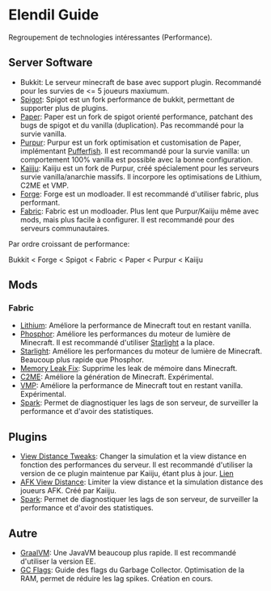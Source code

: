 # Elendil Guide
Regroupement de technologies intéressantes (Performance).

## Server Software
- Bukkit: Le serveur minecraft de base avec support plugin. Recommandé pour les survies de <= 5 joueurs maxiumum.
- [Spigot](https://getbukkit.org/download/spigot): Spigot est un fork performance de bukkit, permettant de supporter plus de plugins.
- [Paper](https://papermc.io/downloads): Paper est un fork de spigot orienté performance, patchant des bugs de spigot et du vanilla (duplication). Pas recommandé pour la survie vanilla.
- [Purpur](https://purpurmc.org/): Purpur est un fork optimisation et customisation de Paper, implémentant [Pufferfish](https://pufferfish.host/downloads). Il est recommandé pour la survie vanilla: un comportement 100% vanilla est possible avec la bonne configuration.
- [Kaiiju](https://github.com/KaiijuMC/Kaiiju/releases): Kaiiju est un fork de Purpur, créé spécialement pour les serveurs survie vanilla/anarchie massifs. Il incorpore les optimisations de Lithium, C2ME et VMP.
- [Forge](https://files.minecraftforge.net/net/minecraftforge/forge/): Forge est un modloader. Il est recommandé d'utiliser fabric, plus performant.
- [Fabric](https://fabricmc.net/use/server/): Fabric est un modloader. Plus lent que Purpur/Kaiiju même avec mods, mais plus facile à configurer. Il est recommandé pour des serveurs communautaires.

Par ordre croissant de performance:

Bukkit < Forge < Spigot < Fabric < Paper < Purpur < Kaiiju

## Mods
### Fabric
- [Lithium](https://modrinth.com/mod/lithium/versions): Améliore la performance de Minecraft tout en restant vanilla.
- [Phosphor](https://www.curseforge.com/minecraft/mc-mods/phosphor): Améliore les performances du moteur de lumière de Minecraft. Il est recommandé d'utiliser [Starlight](https://modrinth.com/mod/starlight/versions) a la place.
- [Starlight](https://modrinth.com/mod/starlight/versions): Améliore les performances du moteur de lumière de Minecraft. Beaucoup plus rapide que Phosphor.
- [Memory Leak Fix](https://modrinth.com/mod/memoryleakfix/versions): Supprime les leak de mémoire dans Minecraft.
- [C2ME](https://github.com/RelativityMC/C2ME-fabric): Améliore la génération de Minecraft. Expérimental.
- [VMP](https://modrinth.com/mod/vmp-fabric): Améliore la performance de Minecraft tout en restant vanilla. Expérimental.
- [Spark](https://spark.lucko.me/): Permet de diagnostiquer les lags de son serveur, de surveiller la performance et d'avoir des statistiques.

## Plugins
- [View Distance Tweaks](https://github.com/froobynooby/ViewDistanceTweaks): Changer la simulation et la view distance en fonction des performances du serveur. Il est recommandé d'utiliser la version de ce plugin maintenue par Kaiiju, étant plus à jour. [Lien](https://github.com/KaiijuMC/ViewDistanceTweaks)
- [AFK View Distance](https://github.com/KaiijuMC/AFKViewDistance): Limiter la view distance et la simulation distance des joueurs AFK. Créé par Kaiiju.
- [Spark](https://spark.lucko.me/): Permet de diagnostiquer les lags de son serveur, de surveiller la performance et d'avoir des statistiques.

## Autre
- [GraalVM](https://www.graalvm.org/downloads/): Une JavaVM beaucoup plus rapide. Il est recommandé d'utiliser la version EE.
- [GC Flags](#): Guide des flags du Garbage Collector. Optimisation de la RAM, permet de réduire les lag spikes. Création en cours.
